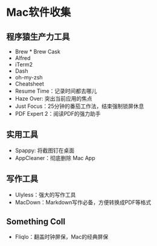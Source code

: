 # Mac软件收集
## 程序猿生产力工具
* Brew * Brew Cask
* Alfred
* iTerm2
* Dash
* oh-my-zsh
* Cheatsheet
* Resume Time：记录时间都去哪儿
* Haze Over: 突出当前应用的焦点
* Just Focus：25分钟的番茄工作法，结束强制锁屏休息
* PDF Expert 2：阅读PDF的强力助手
## 实用工具
* Spappy: 将截图钉在桌面
* AppCleaner：彻底删除 Mac App

## 写作工具
* Ulyless：强大的写作工具
* MacDown：Markdown写作必备，方便转换成PDF等格式

## Something Coll
* Fliqlo：翻盖时钟屏保，Mac的经典屏保
